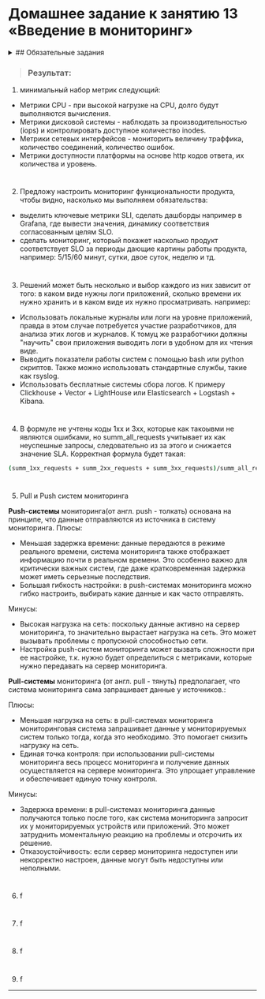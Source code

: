 # Домашнее задание к занятию 13 «Введение в мониторинг»


<details> <summary> ## Обязательные задания </summary>

1. Вас пригласили настроить мониторинг на проект. На онбординге вам рассказали, что проект представляет из себя 
платформу для вычислений с выдачей текстовых отчетов, которые сохраняются на диск. Взаимодействие с платформой 
осуществляется по протоколу http. Также вам отметили, что вычисления загружают ЦПУ. Какой минимальный набор метрик вы
выведите в мониторинг и почему?
#
2. Менеджер продукта посмотрев на ваши метрики сказал, что ему непонятно что такое RAM/inodes/CPUla. Также он сказал, 
что хочет понимать, насколько мы выполняем свои обязанности перед клиентами и какое качество обслуживания. Что вы 
можете ему предложить?
#
3. Вашей DevOps команде в этом году не выделили финансирование на построение системы сбора логов. Разработчики в свою 
очередь хотят видеть все ошибки, которые выдают их приложения. Какое решение вы можете предпринять в этой ситуации, 
чтобы разработчики получали ошибки приложения?
#
4. Вы, как опытный SRE, сделали мониторинг, куда вывели отображения выполнения SLA=99% по http кодам ответов. 
Вычисляете этот параметр по следующей формуле: summ_2xx_requests/summ_all_requests. Данный параметр не поднимается выше 
70%, но при этом в вашей системе нет кодов ответа 5xx и 4xx. Где у вас ошибка?
#
5. Опишите основные плюсы и минусы pull и push систем мониторинга.
#
6. Какие из ниже перечисленных систем относятся к push модели, а какие к pull? А может есть гибридные?

    - Prometheus 
    - TICK
    - Zabbix
    - VictoriaMetrics
    - Nagios

#
7. Склонируйте себе [репозиторий](https://github.com/influxdata/sandbox/tree/master) и запустите TICK-стэк, 
используя технологии docker и docker-compose.

В виде решения на это упражнение приведите скриншот веб-интерфейса ПО chronograf (`http://localhost:8888`). 

P.S.: если при запуске некоторые контейнеры будут падать с ошибкой - проставьте им режим `Z`, например
`./data:/var/lib:Z`
#
8. Перейдите в веб-интерфейс Chronograf (http://localhost:8888) и откройте вкладку Data explorer.
        
    - Нажмите на кнопку Add a query
    - Изучите вывод интерфейса и выберите БД telegraf.autogen
    - В `measurments` выберите cpu->host->telegraf-getting-started, а в `fields` выберите usage_system. Внизу появится график утилизации cpu.
    - Вверху вы можете увидеть запрос, аналогичный SQL-синтаксису. Поэкспериментируйте с запросом, попробуйте изменить группировку и интервал наблюдений.

Для выполнения задания приведите скриншот с отображением метрик утилизации cpu из веб-интерфейса.
#
9. Изучите список [telegraf inputs](https://github.com/influxdata/telegraf/tree/master/plugins/inputs). 
Добавьте в конфигурацию telegraf следующий плагин - [docker](https://github.com/influxdata/telegraf/tree/master/plugins/inputs/docker):
```
[[inputs.docker]]
  endpoint = "unix:///var/run/docker.sock"
```

Дополнительно вам может потребоваться донастройка контейнера telegraf в `docker-compose.yml` дополнительного volume и 
режима privileged:
```
  telegraf:
    image: telegraf:1.4.0
    privileged: true
    volumes:
      - ./etc/telegraf.conf:/etc/telegraf/telegraf.conf:Z
      - /var/run/docker.sock:/var/run/docker.sock:Z
    links:
      - influxdb
    ports:
      - "8092:8092/udp"
      - "8094:8094"
      - "8125:8125/udp"
```

После настройке перезапустите telegraf, обновите веб интерфейс и приведите скриншотом список `measurments` в 
веб-интерфейсе базы telegraf.autogen . Там должны появиться метрики, связанные с docker.

Факультативно можете изучить какие метрики собирает telegraf после выполнения данного задания.

</details>

> ### Результат:
>
1. минимальный набор метрик следующий:
- Метрики CPU - при высокой нагрузке на CPU, долго будут выполняются вычисления.
- Метрики дисковой системы - наблюдать за производительностью (iops) и контролировать доступное количество inodes.
- Метрики сетевых интерфейсов - мониторить величину траффика, количество соединений, количество ошибок. 
- Метрики доступности платформы на основе http кодов ответа, их количества и уровень.
#
2. Предложу настроить мониторинг функциональности продукта, чтобы видно, насколько мы выполняем обязательства: 
- выделить ключевые метрики SLI, сделать дашборды например в Grafana, где вывести значения, динамику соответствия согласованным целям SLO. 
- сделать мониторинг, который покажет насколько продукт соответствует SLO за периоды дающие картины работы продукта, например:  5/15/60 минут, сутки, двое суток, неделю и тд.
#
3. Решений может быть несколько и выбор каждого из них зависит от того: в каком виде нужны логи приложений, сколько времени их нужно хранить и в каком виде их нужно просматривать.
например:
- Использовать локальные журналы или логи на уровне приложений, правда в этом случае потребуется участие разработчиков, для анализа этих логов и журналов. К томуц же разработчики должны "научить" свои приложения выводить логи в удобном для их чтения виде.
- Выводить показатели работы систем с помощью bash или python скриптов. Также можно использовать стандартные службы, такие как rsyslog.
- Использовать бесплатные системы сбора логов. К примеру Clickhouse + Vector + LightHouse или Elasticsearch + Logstash + Kibana. 
#
4. В формуле не учтены коды 1xx и 3xx, которые как такоывми не являются ошибками, но summ_all_requests учитывает их как неуспешные запросы, следовательно из за этого и снижается значение SLA.
Корректная формула будет такая:
```bash
(summ_1xx_requests + summ_2xx_requests + summ_3xx_requests)/summ_all_requests
```
#
5. Pull и Push систем мониторинга

__Push-системы__ мониторинга(от англ. push - толкать) основана на принципе, что данные отправляются из источника в систему мониторинга.
Плюсы:
- Меньшая задержка времени: данные передаются в режиме реального времени, система мониторинга также отображает информацию почти в реальном времени. Это особенно важно для критически важных систем, где даже кратковременная задержка может иметь серьезные последствия.
- Большая гибкость настройки: в push-системах мониторинга можно гибко настроить, выбирать какие данные и как часто отправлять.

Минусы:
- Высокая нагрузка на сеть: поскольку данные активно на сервер мониторинга, то значительно вырастает нагрузка на сеть. Это может вызывать проблемы с пропускной способностью сети.
- Настройка push-систем мониторинга может вызвать сложности при ее настройке, т.к. нужно будет определиться с метриками, которые нужно передавать на сервер мониторинга.

__Pull-системы__ мониторинга (от англ. pull - тянуть) предполагает, что система мониторинга сама запрашивает данные у источников.:

Плюсы:
- Меньшая нагрузка на сеть: в pull-системах мониторинга мониторинговая система запрашивает данные у мониторируемых систем только тогда, когда это необходимо. Это помогает снизить нагрузку на сеть.
- Единая точка контроля: при использовании pull-системы мониторинга весь процесс мониторинга и получение данных осуществляется на сервере мониторинга. Это упрощает управление и обеспечивает единую точку контроля.

Минусы:
- Задержка времени: в pull-системах мониторинга данные получаются только после того, как система мониторинга запросит их у мониторируемых устройств или приложений. Это может затруднить моментальную реакцию на проблемы и отсрочить их решение.
- Отказоустойчивость: если сервер мониторинга недоступен или некорректно настроен, данные могут быть недоступны или неполными.

#
6.  f

#
7. f

#
8. f

#
9. f 




---